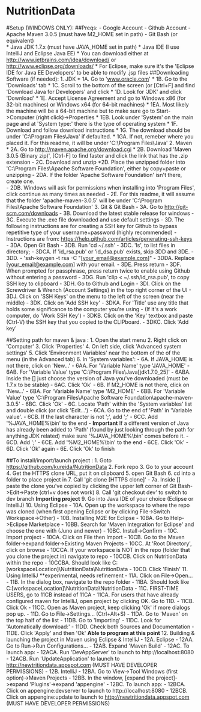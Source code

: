 NutritionData
=============
#Setup (WINDOWS ONLY):
##Preqs:
	- Google Account
	- Github Account
	- Apache Maven 3.0.5 (must have M2_HOME set in path)
	- Git Bash (or equivalent)	
	* Java JDK 1.7.x (must have JAVA_HOME set in path)
	* Java IDE (I use IntelliJ and Eclipse Java EE)
		* You can download either at http://www.jetbrains.com/idea/download/ or http://www.eclipse.org/downloads/
		* For Eclipse, make sure it's the 'Eclipse IDE for Java EE Developers' to be able to modify .jsp files
##Downloading Software (if needed):
	1. JDK
		* 1A. Go to 'www.oracle.com'
		* 1B. Go to the 'Downloads' tab
		* 1C. Scroll to the bottom of the screen (or [Ctrl+F] and find 'Download Java for Developers' and click
		* 1D. Look for 'JDK' and click 'Download'
		* 1E. Accept License Agreement and go to Windows x86 (for 32-bit machines) or Windows x64 (for 64-bit machines)
			* 1EA. Most likely the machine will be a 64-bit machine but to make sure go to Start->Computer (right click)->Properties
			* 1EB. Look under 'System' on the main page and at 'System type:' there is the type of operating system
		* 1F. Download and follow download instructions
		* 1G. The download should be under 'C:\Program Files\Java' if defaulted.
			* 1GA. If not, remeber where you placed it.  For this readme, it will be under 'C:\Program Files\Java'
	2. Maven
		* 2A. Go to http://maven.apache.org/download.cgi
		* 2B. Download 'Maven 3.0.5 (Binary zip)', [Ctrl-F] to find faster and click the link that has the .zip extension
		- 2C. Download and unzip
		*2D. Place the unzipped folder into 'C:\Program Files\Apache Software Foundation', either by copy+paste or unzipping
			- 2DA. If the folder 'Apache Software Foundation' isn't there, create one.  
			- 2DB. Windows will ask for permissions when installing into 'Program Files', click continue as many times as needed
		- 2E. For this readme, it will assume that the folder 'apache-maven-3.0.5' will be under 'C:\Program Files\Apache Software Foundation'
	3. Git & Git Bash
		- 3A. Go to http://git-scm.com/downloads
		- 3B. Download the latest stable release for windows
		- 3C. Execute the .exe file downloaded and use default settings
		- 3D. The following instructions are for creating a SSH key for Github to bypass repetitive type of your username+password
			(highly recommended)
			- Instructions are from: https://help.github.com/articles/generating-ssh-keys
			- 3DA. Open Git Bash
			- 3DB. Run 'cd ~/.ssh'
			- 3DC.  'ls', to list files in directory;
				- 3DCA. If 'id_rsa.pub' or 'id_dsa.pub' exists, skip 3DD and 3DE. 
			- 3DD.  -  'ssh-keygen -t rsa -C "[your_email@example.com]"
				- 3DDA. Replace [your_email@example.com] with your email.
			- 3DE. Press return
			- 3DF. When prompted for passphrase, press return twice to enable using Github without entering a password
			- 3DG. Run 'clip < ~/.ssh/id_rsa.pub', to copy SSH key to clipboard
			- 3DH. Go to Github and Login
			- 3DI. Click on the Screwdriver & Wrench (Account Settings) in the top right corner of the UI
			- 3DJ. Click on 'SSH Keys' on the menu to the left of the screen (near the middle)
			- 3DK. Click on 'Add SSH key'
				- 3DKA. For 'Title' use any title that holds some significance to the computer you're using
						- (If it's a work computer, do 'Work SSH Key')
				- 3DKB. Click on the 'Key' textbox and paste (Ctrl-V) the SSH key that you copied to the CLIPboard.
				- 3DKC. Click 'Add key'

##Setting path for maven & java :
	1. Open the start menu
	2. Right click on 'Computer'
	3. Click 'Properties'
	4. On left side, click 'Advanced system settings'
	5. Click 'Environment Variables' near the bottom of the of the menu (in the Advanced tab)
	6. In 'System variables':
		- 6A. If JAVA_HOME is not there, click on 'New...'
			- 6AA. For 'Variable Name' type 'JAVA_HOME'
			- 6AB. For 'Variable Value' type 'C:\Program Files\Java\[jdk1.7.0_25]'
				- 6ABA. Inside the [] just choose the version of Java you've downloaded (must be 1.7.x to be stable)
			- 6AC. Click 'Ok'
		- 6B. If M2_HOME is not there, click on 'New...'
			- 6BA. For 'Variable Name' type 'M2_HOME'
			- 6BB. For 'Variable Value' type 'C:\Program Files\Apache Software Foundation\apache-maven-3.0.5'
			- 6BC. Click 'Ok'
		- 6C. Locate 'Path' within the 'System variables' list and double click (or click 'Edit...')
			- 6CA. Go to the end of 'Path' in 'Variable value'.
			- 6CB. If the last character is not ';', add ';'
			- 6CC. Add '%JAVA_HOME%\bin' to the end
				- **Important** If a different version of Java has already been added to 'Path' (found by just looking through the path for anything JDK related) make sure '%JAVA_HOME%\bin' comes before it.
			- 6CD. Add ';'
			- 6CE. Add '%M2_HOME%\bin' to the end
			- 6CE. Click 'Ok'
		- 6D. Click 'Ok' again
		- 6E. Click 'Ok' to finish
		
##To install/import/launch project : 
	1. Goto https://github.com/kureida/NutritionData
	2. Fork repo
	3. Go to your account
	4. Get the HTTPS clone URL, put it on clipboard
	5. open Git Bash
	6. cd into a folder to place project in
	7. Call 'git clone [HTTPS clone]'
		- 7a. Inside [] paste the clone you've copied by clicking the upper left corner of Git Bash->Edit->Paste (ctrl+v does not work)
	8. Call 'git checkout dev' to switch to dev branch
**Importing project**
	9. Go into Java IDE of your choice (Eclipse or IntelliJ)
	10. Using Eclipse
		- 10A. Open up the workspace to where the repo was cloned (when first opening Eclipse or by clicking File->Switch Workspace->Other)
		- 10B. Installing M2E for Eclipse
			- 10BA. Go to Help->Eclipse Marketplace
			- 10BB. Search for 'Maven Integration for Eclipse' and choose the one with (Juno and newer)
			- 10BC. Install->Confirm
		- 10C. Import project
			- 10CA. Click on File then Import
			- 10CB. Go to the Maven folder->expand folder->Existing Maven Projects
			- 10CC. At 'Root Directory', click on browse
				- 10CCA. If your workspace is NOT in the repo (folder that you clone the project in) navigate to repo
				- 10CCB. Click on NutritionData within the repo 
					- 10CCBA. Should look like C:\[workspaceLocation]\NutritionData\NutritionData
			- 10CD. Click 'Finish'
11. Using IntelliJ **experimental, needs refinement
	- 11A. Click on File->Open...
	- 11B. In the dialog box, navigate to the repo folder 
		- 11BA. Should look like C:\[workspaceLocation]\NutritionData\NutritionData
	- 11C. FIRST-TIME USERS, go to 11CB instead of 11CA
		- 11CA. For users that have already configured maven for IntelliJ, open project by clicking OK.  Go to 11D.
		- 11CB. Click Ok
		- 11CC. Open as Maven project, keep clicking 'Ok' if more dialogs pop up. 
	- 11D. Go to File->Settings... (Ctrl+Alt+S)
		- 11DA. Go to 'Maven' on the top half of the list
		- 11DB. Go to 'Importing'
		- 11DC. Look for 'Automatically download:'
		- 11DD. Check both Sources and Documentation
		- 11DE. Click 'Apply' and then 'Ok'
**Able to program at this point**
12. Building & launching the project in Maven using Eclipse & IntelliJ
	- 12A. Eclipse
		- 12AA. Go to Run->Run Configurations...
		- 12AB. Expand 'Maven Build'
		- 12AC. To launch app:
			- 12ACA. Run 'DevAppServer' to launch to http://localhost:8080
			- 12ACB. Run 'UpdateApplication' to launch to http://newtritiondata.appspot.com (MUST HAVE DEVELOPER PERMISSIONS)
	- 12B. IntelliJ
		- 12BA. Go to View->Tool Windows (first option)->Maven Projects
		- 12BB. In the window, [expand the project]->expand 'Plugins'->expand 'appengine'
		- 12BC. To launch app: 
			- 12BCA. Click on appengine:devserver to launch to http://localhost:8080
			- 12BCB. Click on appengine:update to launch to http://newtritiondata.appspot.com (MUST HAVE DEVELOPER PERMISSIONS)